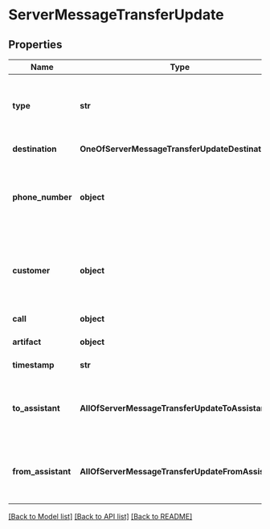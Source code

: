 # ServerMessageTransferUpdate

## Properties
Name | Type | Description | Notes
------------ | ------------- | ------------- | -------------
**type** | **str** | This is the type of the message. \&quot;transfer-update\&quot; is sent whenever a transfer happens. | 
**destination** | **OneOfServerMessageTransferUpdateDestination** | This is the destination of the transfer. | [optional] 
**phone_number** | **object** | The phone number associated with the call. This either directly matches &#x60;call.phoneNumber&#x60; or is expanded from &#x60;call.phoneNumberId&#x60;. | [optional] 
**customer** | **object** | The customer associated with the call. This either directly matches &#x60;call.customer&#x60; or is expanded from &#x60;call.customerId&#x60;. | 
**call** | **object** | This is the main &#x60;call&#x60; object of the call. | 
**artifact** | **object** | These are the live artifacts of the call. | [optional] 
**timestamp** | **str** | This is the timestamp of the message. | [optional] 
**to_assistant** | **AllOfServerMessageTransferUpdateToAssistant** | This is the assistant that the call is being transferred to. This is only sent if &#x60;destination.type&#x60; is \&quot;assistant\&quot;. | [optional] 
**from_assistant** | **AllOfServerMessageTransferUpdateFromAssistant** | This is the assistant that the call is being transferred from. This is only sent if &#x60;destination.type&#x60; is \&quot;assistant\&quot;. | [optional] 

[[Back to Model list]](../README.md#documentation-for-models) [[Back to API list]](../README.md#documentation-for-api-endpoints) [[Back to README]](../README.md)

